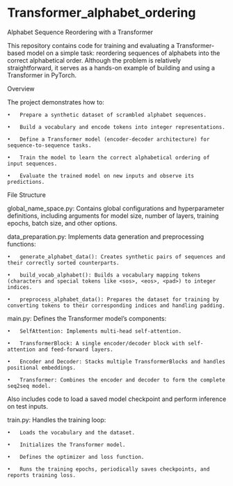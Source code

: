 # Transformer_alphabet_ordering

Alphabet Sequence Reordering with a Transformer

This repository contains code for training and evaluating a Transformer-based model on a simple task: reordering sequences of alphabets into the correct alphabetical order. Although the problem is relatively straightforward, it serves as a hands-on example of building and using a Transformer in PyTorch.

Overview

The project demonstrates how to:

	•	Prepare a synthetic dataset of scrambled alphabet sequences.
 
	•	Build a vocabulary and encode tokens into integer representations.
 
	•	Define a Transformer model (encoder-decoder architecture) for sequence-to-sequence tasks.
 
	•	Train the model to learn the correct alphabetical ordering of input sequences.
 
	•	Evaluate the trained model on new inputs and observe its predictions.

 

File Structure


global_name_space.py:
Contains global configurations and hyperparameter definitions, including arguments for model size, number of layers, training epochs, batch size, and other options.


data_preparation.py:
Implements data generation and preprocessing functions:

	•	generate_alphabet_data(): Creates synthetic pairs of sequences and their correctly sorted counterparts.
 
	•	build_vocab_alphabet(): Builds a vocabulary mapping tokens (characters and special tokens like <sos>, <eos>, <pad>) to integer indices.
 
	•	preprocess_alphabet_data(): Prepares the dataset for training by converting tokens to their corresponding indices and handling padding.

 
main.py:
Defines the Transformer model’s components:

	•	SelfAttention: Implements multi-head self-attention.
 
	•	TransformerBlock: A single encoder/decoder block with self-attention and feed-forward layers.
 
	•	Encoder and Decoder: Stacks multiple TransformerBlocks and handles positional embeddings.
 
	•	Transformer: Combines the encoder and decoder to form the complete seq2seq model.
 
Also includes code to load a saved model checkpoint and perform inference on test inputs.


train.py:
Handles the training loop:

	•	Loads the vocabulary and the dataset.
 
	•	Initializes the Transformer model.
 
	•	Defines the optimizer and loss function.
 
	•	Runs the training epochs, periodically saves checkpoints, and reports training loss.
